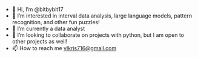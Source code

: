 - 👋 Hi, I’m @bitbybit17
- 👀 I’m interested in interval data analysis, large language models, pattern recognition, and other fun puzzles!
- 🌱 I’m currently a data analyst
- 💞️ I’m looking to collaborate on projects with python, but I am open to other projects as well!
- 📫 How to reach me vlkris716@gmail.com

<!---
bitbybit17/bitbybit17 is a ✨ special ✨ repository because its `README.md` (this file) appears on your GitHub profile.
You can click the Preview link to take a look at your changes.
--->
